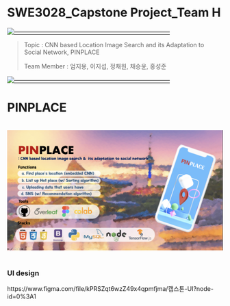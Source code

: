 # SWE3028_Capstone Project_Team H

[![——————————————————————————](https://raw.githubusercontent.com/andreasbm/readme/master/assets/lines/colored.png)](#license)

> Topic : CNN based Location Image Search and its Adaptation to Social Network, PINPLACE
>
>  Team Member : 엄지용, 이지섭, 정채원, 채승윤, 홍성준
> 
[![——————————————————————————](https://raw.githubusercontent.com/andreasbm/readme/master/assets/lines/colored.png)](#license)
 

# PINPLACE
<br>
<img src="./pinplace.png">
<br>
<br>

<h3> UI design </h3>
https://www.figma.com/file/kPRSZqt6wzZ49x4qpmfjma/캡스톤-UI?node-id=0%3A1
